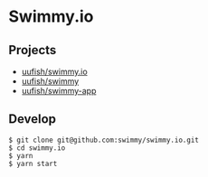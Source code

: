 # Swimmy.io

## Projects

- [uufish/swimmy.io](https://github.com/swimmy/swimmy.io)
- [uufish/swimmy](https://github.com/swimmy/swimmy)
- [uufish/swimmy-app](https://github.com/swimmy/swimmy-app)

## Develop

```
$ git clone git@github.com:swimmy/swimmy.io.git
$ cd swimmy.io
$ yarn
$ yarn start
```
